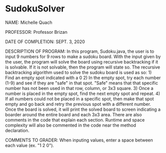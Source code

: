 # SudokuSolver
NAME: Michelle Quach

PROFESSOR: Professor Brizan 

DATE OF COMPLETION: SEPT. 3, 2020

DESCRIPTION OF PROGRAM: In this program, Sudoku.java, the user is to input 9 numbers for 9 rows to make a sudoku board. With the input given by the user, the program will solve the board using recursive backtracking if it is solvable. If it is not solvable, then the program will state so. The recursive backtracking algorithm used to solve the sudoku board is used as so: 1) Find an empty spot indicated with a 0
2) In the empty spot, try each number (1-9) and see if they are "safe" in that spot. "Safe" means that that specific number has not been used in that row, column, or 3x3 square. 
3) Once a number is placed in the empty spot, find the next empty spot and repeat.
4) If all numbers could not be placed in a specific spot, then make that spot empty and go back and retry the previous spot with a different number.
Once the board is solved, it will print the solved board to screen indicating a boarder around the entire board and each 3x3 area. There are also comments in the code that explain each section. Runtime and space complexity will also be commented in the code near the method declaration. 

COMMENTS TO GRADER: When inputing values, enter a space between each value (ex. "1 2 0").
